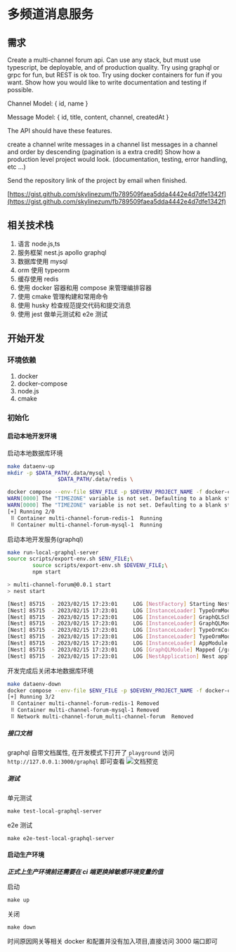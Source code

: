# 多频道消息服务

## 需求

Create a multi-channel forum api. Can use any stack, but must use typescript, be deployable, and of production quality. Try using graphql or grpc for fun, but REST is ok too. Try using docker containers for fun if you want. Show how you would like to write documentation and testing if possible.

Channel Model: { id, name }

Message Model: { id, title, content, channel, createdAt }

The API should have these features.

create a channel
write messages in a channel
list messages in a channel and order by descending (pagination is a extra credit)
Show how a production level project would look. (documentation, testing, error handling, etc ...)

Send the repository link of the project by email when finished.

[https://gist.github.com/skylinezum/fb789509faea5dda4442e4d7dfe1342f](https://gist.github.com/skylinezum/fb789509faea5dda4442e4d7dfe1342f)

## 相关技术栈

1. 语言 node.js,ts
1. 服务框架 nest.js apollo graphql
1. 数据库使用 mysql
1. orm 使用 typeorm
1. 缓存使用 redis
1. 使用 docker 容器和用 compose 来管理编排容器
1. 使用 cmake 管理构建和常用命令
1. 使用 husky 检查规范提交代码和提交消息
1. 使用 jest 做单元测试和 e2e 测试

## 开始开发

### 环境依赖

1. docker
1. docker-compose
1. node.js
1. cmake

### 初始化

#### 启动本地开发环境

启动本地数据库环境

```bash
make dataenv-up
mkdir -p $DATA_PATH/.data/mysql \
                $DATA_PATH/.data/redis \

docker compose --env-file $ENV_FILE -p $DEVENV_PROJECT_NAME -f docker-compose.yaml -f docker-compose.dataenv.yaml up -d mysql redis
WARN[0000] The "TIMEZONE" variable is not set. Defaulting to a blank string.
WARN[0000] The "TIMEZONE" variable is not set. Defaulting to a blank string.
[+] Running 2/0
 ⠿ Container multi-channel-forum-redis-1  Running
 ⠿ Container multi-channel-forum-mysql-1  Running
```

启动本地开发服务(graphql)

```bash
make run-local-graphql-server
source scripts/export-env.sh $ENV_FILE;\
        source scripts/export-env.sh $DEVENV_FILE;\
        npm start

> multi-channel-forum@0.0.1 start
> nest start

[Nest] 85715  - 2023/02/15 17:23:01     LOG [NestFactory] Starting Nest application...
[Nest] 85715  - 2023/02/15 17:23:01     LOG [InstanceLoader] TypeOrmModule dependencies initialized +38ms
[Nest] 85715  - 2023/02/15 17:23:01     LOG [InstanceLoader] GraphQLSchemaBuilderModule dependencies initialized +0ms
[Nest] 85715  - 2023/02/15 17:23:01     LOG [InstanceLoader] GraphQLModule dependencies initialized +0ms
[Nest] 85715  - 2023/02/15 17:23:01     LOG [InstanceLoader] TypeOrmCoreModule dependencies initialized +66ms
[Nest] 85715  - 2023/02/15 17:23:01     LOG [InstanceLoader] TypeOrmModule dependencies initialized +0ms
[Nest] 85715  - 2023/02/15 17:23:01     LOG [InstanceLoader] AppModule dependencies initialized +0ms
[Nest] 85715  - 2023/02/15 17:23:01     LOG [GraphQLModule] Mapped {/graphql, POST} route +219ms
[Nest] 85715  - 2023/02/15 17:23:01     LOG [NestApplication] Nest application successfully started +1ms

```

开发完成后关闭本地数据库环境

```bash
make dataenv-down
docker compose --env-file $ENV_FILE -p $DEVENV_PROJECT_NAME -f docker-compose.yaml -f docker-compose.dataenv.yaml down -v --remove-orphans
[+] Running 3/2
 ⠿ Container multi-channel-forum-redis-1 Removed
 ⠿ Container multi-channel-forum-mysql-1 Removed
 ⠿ Network multi-channel-forum_multi-channel-forum  Removed
```

##### 接口文档

graphql 自带文档属性, 在开发模式下打开了 `playground` 访问 `http://127.0.0.1:3000/graphql` 即可查看
![文档预览](https://raw.githubusercontent.com/0xleung/multi-channel-forum/main/doc/images/doc.png)

##### 测试

单元测试

```
make test-local-graphql-server
```

e2e 测试

```
make e2e-test-local-graphql-server
```

#### 启动生产环境

**_正式上生产环境前还需要在 ci 端更换掉敏感环境变量的值_**

启动

```
make up
```

关闭

```
make down
```

时间原因网关等相关 docker 和配置并没有加入项目,直接访问 3000 端口即可
